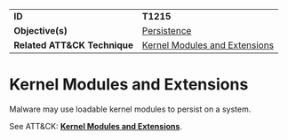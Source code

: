 |||
|---------|------------------------|
|**ID**|**T1215**|
|**Objective(s)**| [Persistence](https://github.com/MBCProject/mbc-markdown/tree/master/persistence)|
|**Related ATT&CK Technique**|[Kernel Modules and Extensions](https://attack.mitre.org/techniques/T1215)|


Kernel Modules and Extensions
=============================
Malware may use loadable kernel modules to persist on a system. 

See ATT&CK: [**Kernel Modules and Extensions**](https://attack.mitre.org/techniques/T1215).